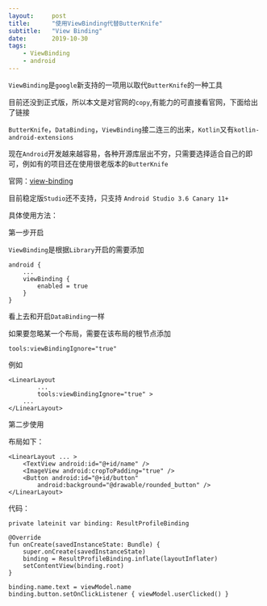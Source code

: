 ```yaml
---
layout:     post
title:      "使用ViewBinding代替ButterKnife"
subtitle:   "View Binding"
date:       2019-10-30
tags:
    - ViewBinding
    - android
---
```


`ViewBinding`是`google`新支持的一项用以取代`ButterKnife`的一种工具

目前还没到正式版，所以本文是对官网的`copy`,有能力的可直接看官网，下面给出了链接

`ButterKnife`，`DataBinding`，`ViewBinding`接二连三的出来，`Kotlin`又有`kotlin-android-extensions`

现在`Android`开发越来越容易，各种开源库层出不穷，只需要选择适合自己的即可，例如有的项目还在使用很老版本的`ButterKnife`

官网：[view-binding](https://developer.android.com/topic/libraries/view-binding)

目前稳定版`Studio`还不支持，只支持 `Android Studio 3.6 Canary 11+`

具体使用方法：

第一步开启

`ViewBinding`是根据`Library`开启的需要添加

    android {
        ...
        viewBinding {
            enabled = true
        }
    }
    
看上去和开启`DataBinding`一样

如果要忽略某一个布局，需要在该布局的根节点添加

    tools:viewBindingIgnore="true"
    
例如

    <LinearLayout
            ...
            tools:viewBindingIgnore="true" >
        ...
    </LinearLayout>
    
第二步使用

布局如下：

    <LinearLayout ... >
        <TextView android:id="@+id/name" />
        <ImageView android:cropToPadding="true" />
        <Button android:id="@+id/button"
            android:background="@drawable/rounded_button" />
    </LinearLayout>

代码：

    private lateinit var binding: ResultProfileBinding
    
    @Override
    fun onCreate(savedInstanceState: Bundle) {
        super.onCreate(savedInstanceState)
        binding = ResultProfileBinding.inflate(layoutInflater)
        setContentView(binding.root)
    }
    
    binding.name.text = viewModel.name
    binding.button.setOnClickListener { viewModel.userClicked() }







